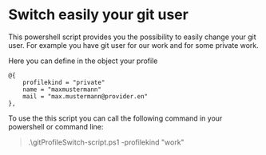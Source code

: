 # Switch easily your git user

This powershell script provides you the possibility to easily change your git user. For example you have git user for our work and for some private work. 

Here you can define in the object your profile 

```
@{ 
    profilekind = "private"
    name = "maxmustermann"
    mail = "max.mustermann@provider.en"
}, 
```

To use the this script you can call the following command in your powershell or command line:

> .\gitProfileSwitch-script.ps1 -profilekind "work"

